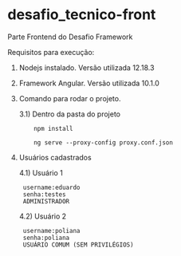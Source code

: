 # desafio_tecnico-front
Parte Frontend do Desafio Framework

Requisitos para execução:

1) Nodejs instalado. Versão utilizada 12.18.3

2) Framework Angular. Versão utilizada 10.1.0

3) Comando para rodar o projeto.
    
    3.1) Dentro da pasta do projeto    
    
           npm install
           
           ng serve --proxy-config proxy.conf.json
           
4) Usuários cadastrados

    4.1) Usuário 1
  
        username:eduardo
        senha:testes
        ADMINISTRADOR
  
    4.2) Usuário 2
 
        username:poliana
        senha:poliana
        USUÁRIO COMUM (SEM PRIVILÉGIOS)
